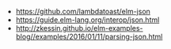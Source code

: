 - https://github.com/lambdatoast/elm-json
- https://guide.elm-lang.org/interop/json.html
- http://zkessin.github.io/elm-examples-blog//examples/2016/01/11/parsing-json.html
